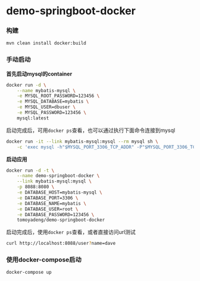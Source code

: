 # demo-springboot-docker

### 构建

```bash
mvn clean install docker:build
```

### 手动启动

__首先启动mysql的container__

```bash
docker run -d \
    --name mybatis-mysql \
    -e MYSQL_ROOT_PASSWORD=123456 \
    -e MYSQL_DATABASE=mybatis \
    -e MYSQL_USER=dbuser \
    -e MYSQL_PASSWORD=123456 \
    mysql:latest
```

启动完成后，可用`docker ps`查看，也可以通过执行下面命令连接到mysql

```bash
docker run -it --link mybatis-mysql:mysql --rm mysql sh \
    -c 'exec mysql -h"$MYSQL_PORT_3306_TCP_ADDR" -P"$MYSQL_PORT_3306_TCP_PORT" -uroot -p"$MYSQL_ENV_MYSQL_ROOT_PASSWORD"'
```

__启动应用__

```bash
docker run -d -t \
    --name demo-springboot-docker \
    --link mybatis-mysql:mysql \
    -p 8088:8080 \
    -e DATABASE_HOST=mybatis-mysql \
    -e DATABASE_PORT=3306 \
    -e DATABASE_NAME=mybatis \
    -e DATABASE_USER=root \
    -e DATABASE_PASSWORD=123456 \
    tomoyadeng/demo-springboot-docker

```

启动完成后，使用`docker ps`查看，或者直接访问url测试

```bash
curl http://localhost:8088/user?name=dave
```

### 使用docker-compose启动

```bash
docker-compose up
```

